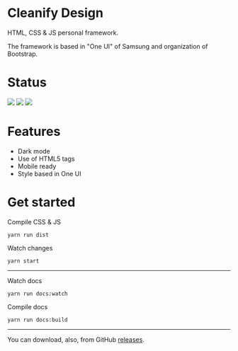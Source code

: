 # Cleanify Design

HTML, CSS & JS personal framework.

The framework is based in "One UI" of Samsung and organization of Bootstrap.

# Status

![](https://img.shields.io/github/package-json/v/savandev/cleanify-design?style=for-the-badge)
![](https://img.shields.io/github/v/release/savandev/cleanify-design?style=for-the-badge)
![](https://img.shields.io/github/license/savandev/cleanify-design?style=for-the-badge)

# Features

- Dark mode
- Use of HTML5 tags
- Mobile ready
- Style based in One UI

# Get started

Compile CSS & JS
```
yarn run dist
```

Watch changes
```
yarn start
```
---

Watch docs
```
yarn run docs:watch
```

Compile docs
```
yarn run docs:build
```

---

You can download, also, from GitHub [releases](https://github.com/SavanDev/cleanify-design/releases).
